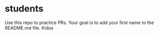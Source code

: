 # students
Use this repo to practice PRs. Your goal is to add your first name to the README.md file.
Kidus
